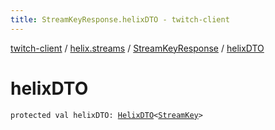 ```yaml
---
title: StreamKeyResponse.helixDTO - twitch-client
---
```


[twitch-client](../../index.html) / [helix.streams](../index.html) / [StreamKeyResponse](index.html) / [helixDTO](./helix-d-t-o.html)

# helixDTO

`protected val helixDTO: `[`HelixDTO`](../../helix.http.model/-helix-d-t-o/index.html)`<`[`StreamKey`](../../helix.streams.key/-stream-key/index.html)`>`